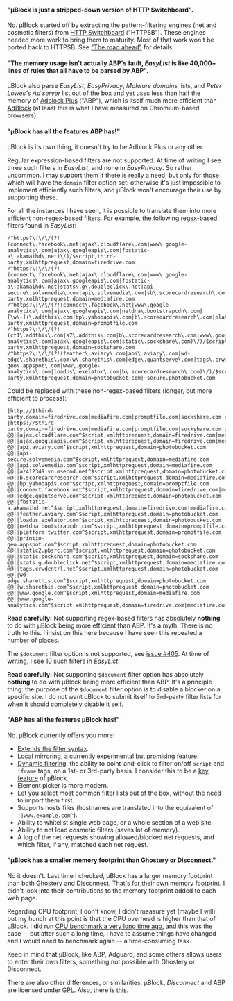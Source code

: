 #### "µBlock is just a stripped-down version of HTTP Switchboard".

No. µBlock started off by extracting the pattern-filtering engines (net and cosmetic filters) from [HTTP Switchboard](https://github.com/gorhill/httpswitchboard#http-switchboard-for-chromium) ("HTTPSB"). These engines needed more work to bring them to maturity. Most of that work won't be ported back to HTTPSB. See ["The road ahead"](https://github.com/gorhill/httpswitchboard/issues/378) for details.

#### "The memory usage isn't actually ABP's fault, _EasyList_ is like 40,000+ lines of rules that all have to be parsed by ABP".

µBlock also parse _EasyList_, _EasyPrivacy_, _Malware domains_ lists, 
and _Peter Lowes's Ad server_ list out of the box and yet uses less than half the 
memory of [Adblock Plus](https://adblockplus.org/) ("ABP"), which is itself much more efficient than 
[AdBlock](https://getadblock.com/) (at least this is what I have measured on Chromium-based browsers).

#### "µBlock has all the features ABP has!"

µBlock is its own thing, it doesn't try to be Adblock Plus or any other.

Regular expression-based filters are not supported. At time of writing I see three such filters in _EasyList_, and none in _EasyPrivacy_. So rather uncommon. I may support them if there is really a need, but only for those which will have the `domain` filter option set: otherwise it's just impossible to implement efficiently such filters, and µBlock won't encourage their use by supporting these.

For all the instances I have seen, it is possible to translate them into more efficient non-regex-based filters. For example, the following regex-based filters found in _EasyList_:

    /^https?\:\/\/(?!(connect\.facebook\.net|ajax\.cloudflare\.com|www\.google-analytics\.com|ajax\.googleapis\.com|fbstatic-a\.akamaihd\.net)\/)/$script,third-party,xmlhttprequest,domain=firedrive.com
    /^https?\:\/\/(?!(connect\.facebook\.net|ajax\.cloudflare\.com|www\.google-analytics\.com|ajax\.googleapis\.com|fbstatic-a\.akamaihd\.net|stats\.g\.doubleclick\.net|api-secure\.solvemedia\.com|api\.solvemedia\.com|sb\.scorecardresearch\.com|www\.google\.com)\/)/$script,third-party,xmlhttprequest,domain=mediafire.com
    /^https?\:\/\/(?!(connect\.facebook\.net|www\.google-analytics\.com|ajax\.googleapis\.com|netdna\.bootstrapcdn\.com|[\w\-]+\.addthis\.com|bp\.yahooapis\.com|b\.scorecardresearch\.com|platform\.twitter\.com)\/)/$script,third-party,xmlhttprequest,domain=promptfile.com
    /^https?\:\/\/(?!(ct1\.addthis\.com|s7\.addthis\.com|b\.scorecardresearch\.com|www\.google-analytics\.com|ajax\.googleapis\.com|static\.sockshare\.com)\/)/$script,third-party,xmlhttprequest,domain=sockshare.com
    /^https?\:\/\/(?!(feather\.aviary\.com|api\.aviary\.com|wd-edge\.sharethis\.com|w\.sharethis\.com|edge\.quantserve\.com|tags\.crwdcntrl\.net|static2\.pbsrc\.com|az412349\.vo\.msecnd\.net|printio-geo\.appspot\.com|www\.google-analytics\.com|loadus\.exelator\.com|b\.scorecardresearch\.com)\/)/$script,third-party,xmlhttprequest,domain=photobucket.com|~secure.photobucket.com

Could be replaced with these non-regex-based filters (longer, but more efficient to process):

    |http://$third-party,domain=firedrive.com|mediafire.com|promptfile.com|sockshare.com|photobucket.com|~secure.photobucket.com
    |https://$third-party,domain=firedrive.com|mediafire.com|promptfile.com|sockshare.com|photobucket.com|~secure.photobucket.com
    @@||ajax.cloudflare.com^$script,xmlhttprequest,domain=firedrive.com|mediafire.com
    @@||ajax.googleapis.com^$script,xmlhttprequest,domain=firedrive.com|mediafire.com|promptfile.com|sockshare.com
    @@||api.aviary.com^$script,xmlhttprequest,domain=photobucket.com
    @@||api-secure.solvemedia.com^$script,xmlhttprequest,domain=mediafire.com
    @@||api.solvemedia.com^$script,xmlhttprequest,domain=mediafire.com
    @@||az412349.vo.msecnd.net^$script,xmlhttprequest,domain=photobucket.com
    @@||b.scorecardresearch.com^$script,xmlhttprequest,domain=mediafire.com|photobucket.com|promptfile.com|sockshare.com
    @@||bp.yahooapis.com^$script,xmlhttprequest,domain=promptfile.com
    @@||connect.facebook.net^$script,xmlhttprequest,domain=firedrive.com|mediafire.com|promptfile.com
    @@||edge.quantserve.com^$script,xmlhttprequest,domain=photobucket.com
    @@||fbstatic-a.akamaihd.net^$script,xmlhttprequest,domain=firedrive.com|mediafire.com
    @@||feather.aviary.com^$script,xmlhttprequest,domain=photobucket.com
    @@||loadus.exelator.com^$script,xmlhttprequest,domain=photobucket.com
    @@||netdna.bootstrapcdn.com^$script,xmlhttprequest,domain=promptfile.com
    @@||platform.twitter.com^$script,xmlhttprequest,domain=promptfile.com
    @@||printio-geo.appspot.com^$script,xmlhttprequest,domain=photobucket.com
    @@||static2.pbsrc.com^$script,xmlhttprequest,domain=photobucket.com
    @@||static.sockshare.com^$script,xmlhttprequest,domain=sockshare.com
    @@||stats.g.doubleclick.net^$script,xmlhttprequest,domain=mediafire.com
    @@||tags.crwdcntrl.net^$script,xmlhttprequest,domain=photobucket.com
    @@||wd-edge.sharethis.com^$script,xmlhttprequest,domain=photobucket.com
    @@||w.sharethis.com^$script,xmlhttprequest,domain=photobucket.com
    @@||www.google.com^$script,xmlhttprequest,domain=mediafire.com
    @@||www.google-analytics.com^$script,xmlhttprequest,domain=firedrive.com|mediafire.com|photobucket.com|promptfile.com|sockshare.com

**Read carefully:** Not supporting regex-based filters has absolutely **nothing** to do with µBlock being more efficient than ABP. It's a myth. There is no truth to this. I insist on this here because I have seen this repeated a number of places.

The `$document` filter option is not supported, see [issue #405](https://github.com/gorhill/uBlock/issues/405). At time of writing, I see 10 such filters in _EasyList_.

**Read carefully:** Not supporting `$document` filter option has absolutely **nothing** to do with µBlock being more efficient than ABP. It's a principle thing: the purpose of the `$document` filter option is to disable a blocker on a specific site. I do not want µBlock to submit itself to 3rd-party filter lists for when it should completely disable it self.

#### "ABP has all the features µBlock has!"
No. µBlock currently offers you more:

- [Extends the filter syntax](https://github.com/gorhill/uBlock/wiki/Filter-syntax-extensions).
- [Local mirroring](https://github.com/gorhill/uBlock/wiki/Experimental-features#privacy-exposure-reduction-local-mirroring), a currently experimental but promising feature.
- [Dynamic filtering](https://github.com/gorhill/uBlock/wiki/Dynamic-filtering), the ability to point-and-click to filter on/off `script` and `iframe` tags, on a 1st- or 3rd-party basis. I consider this to be a [key feature](https://github.com/gorhill/uBlock/wiki/Dynamic-filtering---examples) of µBlock.
- Element picker is more modern.
- Let you select most common filter lists out of the box, without the need to import them first.
- Supports hosts files (hostnames are translated into the equivalent of `||www.example.com^`).
- Ability to whitelist single web page, or a whole section of a web site.
- Ability to not load cosmetic filters (saves lot of memory).
- A log of the net requests showing allowed/blocked net requests, and which filter, if any, matched each net request.

#### "µBlock has a smaller memory footprint than Ghostery or Disconnect."

No it doesn't. Last time I checked, µBlock has a larger memory footprint than both 
[Ghostery](https://www.ghostery.com) and [Disconnect](/disconnectme/disconnect). That's for their own memory footprint. I didn't look into their contributions to the memory footprint added to each web page.

Regarding CPU footprint, I don't know, I didn't measure yet (maybe I will), but my hunch at this point is that the CPU overhead is higher than that of µBlock. I did run [CPU benchmark a very long time ago](https://github.com/gorhill/httpswitchboard/wiki/Doesn't-HTTPSB-add-a-significant-overhead-to-network-traffic%3F), and this was the case -- but after such a long time, I have to assume things have changed and I would need to benchmark again -- a time-consuming task.

Keep in mind that µBlock, like ABP, Adguard, and some others allows users to enter their own filters, something not possible with Ghostery or Disconnect.

There are also other differences, or similarities: µBlock, _Disconnect_
and ABP are licensed under [GPL](http://en.wikipedia.org/wiki/GNU_General_Public_License). Also, there is [this](https://github.com/gorhill/uBlock/wiki/%C2%B5Block-and-others:-Blocking-ads,-trackers,-malwares).